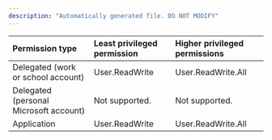 ```yaml
---
description: "Automatically generated file. DO NOT MODIFY"
---
```


|Permission type|Least privileged permission|Higher privileged permissions|
|:---|:---|:---|
|Delegated (work or school account)|User.ReadWrite|User.ReadWrite.All|
|Delegated (personal Microsoft account)|Not supported.|Not supported.|
|Application|User.ReadWrite|User.ReadWrite.All|

